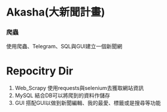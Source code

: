 # Akasha(大新聞計畫)

### 爬蟲
使用爬蟲、Telegram、SQL與GUI建立一個新聞網


# Repocitry Dir
1. Web_Scrapy 使用requests與selenium去獲取網站資訊
2. MySQL 結合DB可以將爬到的資料作儲存
3. GUI 搭配GUI以做到新聞編輯、我的最愛、標籤或是搜尋等功能
